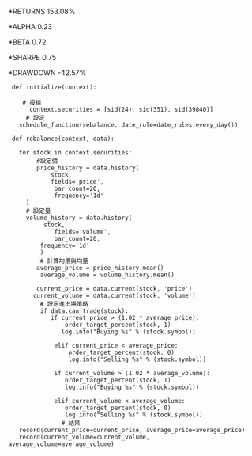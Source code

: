 *RETURNS 153.08%

*ALPHA 0.23

*BETA 0.72

*SHARPE 0.75

*DRAWDOWN -42.57%





     def initialize(context):

        # 投組
          context.securities = [sid(24), sid(351), sid(39840)]
         # 設定
       schedule_function(rebalance, date_rule=date_rules.every_day())

     def rebalance(context, data):

       for stock in context.securities:
            #設定價
            price_history = data.history(
                stock,
                fields='price',
                 bar_count=20,
                 frequency='1d'
         )
         # 設定量
         volume_history = data.history(
              stock,
                 fields='volume',
                 bar_count=20,
             frequency='1d'
             )
             # 計算均價與均量
            average_price = price_history.mean()
             average_volume = volume_history.mean()
     
            current_price = data.current(stock, 'price')
           current_volume = data.current(stock, 'volume')
             # 設定進出場策略
             if data.can_trade(stock):
                if current_price > (1.02 * average_price):
                    order_target_percent(stock, 1)
                   log.info("Buying %s" % (stock.symbol))

                 elif current_price < average_price:
                     order_target_percent(stock, 0)
                     log.info("Selling %s" % (stock.symbol))

                 if current_volume > (1.02 * average_volume):
                    order_target_percent(stock, 1)
                    log.info("Buying %s" % (stock.symbol))

                 elif current_volume < average_volume:
                    order_target_percent(stock, 0)
                    log.info("Selling %s" % (stock.symbol))
                   # 結果
       record(current_price=current_price, average_price=average_price)
       record(current_volume=current_volume, average_volume=average_volume)
